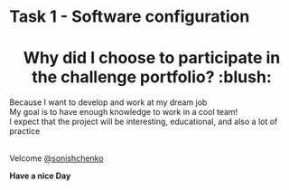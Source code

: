 # Task 1 - Software configuration
<h1 align="center" color="red"> Why did I choose to participate in the challenge portfolio? :blush:</h1>
Because I want to develop and work at my dream job <br>
My goal is to have enough knowledge to work in a cool team!<br>
I expect that the project will be interesting, educational, and also a lot of practice </br></br>

Velcome [@sonishchenko](https://github.com/sonishchenko) 

**Have a nice Day** <br>
